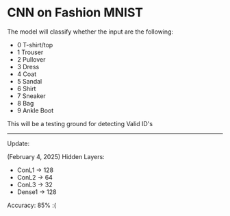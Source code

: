 # CNN on Fashion MNIST

The model will classify whether the input are the following:
- 0 T-shirt/top
- 1 Trouser
- 2 Pullover
- 3 Dress
- 4 Coat
- 5 Sandal
- 6 Shirt
- 7 Sneaker
- 8 Bag
- 9 Ankle Boot

This will be a testing ground for detecting Valid ID's  

---
Update:

(February 4, 2025)
Hidden Layers:
- ConL1 -> 128
- ConL2 -> 64
- ConL3 -> 32
- Dense1 -> 128

Accuracy: 85% :(
